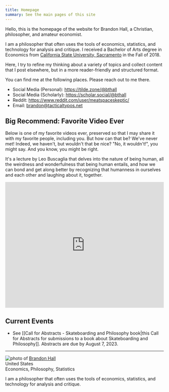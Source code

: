 ```yaml
---
title: Homepage
summary: See the main pages of this site
---
```


Hello, this is the homepage of the website for Brandon Hall, a Christian, philosopher, and amateur economist.

I am a philosopher that often uses the tools of economics, statistics, and technology for analysis and critique. I received a Bachelor of Arts degree in Economics from [California State University, Sacramento](https://www.csus.edu/econ/) in the Fall of 2018.

Here, I try to refine my thinking about a variety of topics and collect content that I post elsewhere, but in a more reader-friendly and structured format.

You can find me at the following places. Please reach out to me there.

* Social Media (Personal): <https://tilde.zone/@bthall>
* Social Media (Scholarly): <a rel="me" href="https://scholar.social/@bthall">https://scholar.social/@bthall</a>
* Reddit: <https://www.reddit.com/user/meatspaceskeptic/>
* Email: [brandon@tacticaltypos.net](mailto:brandon@tacticaltypos.net)

## Big Recommend: Favorite Video Ever
Below is one of my favorite videos ever, preserved so that I may share it with my favorite people, including you. But how can that be? We've never met! Indeed, we haven't, but wouldn't that be nice? "No, it wouldn't!", you might say. And you know, you might be right.

It's a lecture by Leo Buscaglia that delves into the nature of being human, all the weirdness and wonderfulness that being human entails, and how we can bond and get along better by recognizing that humanness in ourselves and each other and laughing about it, together.

<iframe src="https://archive.org/embed/LeoBuscagliaTheArtOfBeingFullyHuman" width="100%" height="400px" frameborder="0" webkitallowfullscreen="true" mozallowfullscreen="true" allowfullscreen></iframe>

## Current Events
- See [[Call for Abstracts - Skateboarding and Philosophy book|this Call for Abstracts for submissions to a book about Skateboarding and Philosophy]]. Abstracts are due by August 7, 2023.

---

<div id="hcard-Brandon-Hall" class="vcard">
  <img style="float:left; margin-right:4px" src="https://secure.gravatar.com/avatar/c47726a232801822ba08473b99c1e219?s=80" alt="photo of " class="photo"/>
 <a class="url fn" href="http://tacticaltypos.net">Brandon Hall</a>
 <div class="adr">
  <span class="country-name">United States</span>
 </div>
<div><span class="category">Economics</span>, <span class="category">Philosophy</span>, <span class="category">Statistics</span></div>
<p class="p-note">I am a philosopher that often uses the tools of economics, statistics, and technology for analysis and critique.</p></div>
